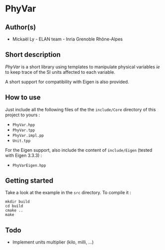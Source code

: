 # PhyVar

## Author(s)

* Mickaël Ly - ELAN team - Inria Grenoble Rhône-Alpes

## Short description
*PhyVar* is a short library using templates to manipulate physical variables *ie* to keep trace of the SI units affected to each variable.

A short support for compatibility with Eigen is also provided.

## How to use 

Just include all the following files of the the `include/Core` directory of this project to yours :
* `PhyVar.hpp`
* `PhyVar.tpp`
* `PhyVar.impl.pp`
* `Unit.tpp`

For the Eigen support, also include the content of `include/Eigen` (tested with Eigen 3.3.3) :
* `PhyVarEigen.hpp`

## Getting started 

Take a look at the example in the `src` directory. To compile it :
```
mkdir build
cd build
cmake ..
make
```
## Todo 

* Implement units multiplier (kilo, milli, ...)
